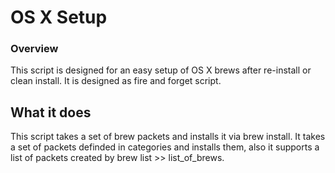 OS X Setup 
=========


### Overview

This script is designed for an easy setup of OS X brews after re-install or clean install. It is designed as fire and forget script. 

What it does
---------------------------
This script takes a set of brew packets and installs it via brew install.
It takes a set of packets definded in categories and installs them, also it supports
a list of packets created by brew list >> list_of_brews. 

